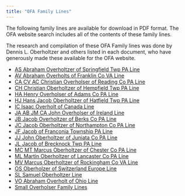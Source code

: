 ```yaml
---
title: "OFA Family Lines"
---
```


The following family lines are available for download in PDF format. The OFA
website search includes all of the contents of these family lines.

The research and compilation of these OFA Family lines was done by Dennis L.
Oberholtzer and others listed in each document, who have generously made these
available for the OFA website.

* [AS Abraham Overholtzer of Springfield Twp PA Line](/family-lines/AS-Abraham-Overholtzer-of-Springfield-Twp-PA-Line.pdf)
* [AV Abraham Overholts of Franklin Co VA Line](/family-lines/AV-Abraham-Overholts-of-Franklin-Co-VA-Line.pdf)
* [CA CV AC Christian Overholser of Reading Co PA Line](/family-lines/CA-CV-AC-Christian-Overholser-of-Reading-Co-PA-Line.pdf)
* [CH Christian Oberholtzer of Hempfield Twp PA Line](/family-lines/CH-Christian-Oberholtzer-of-Hempfield-Twp-PA-Line.pdf)
* [HA Henry Overholser of Adams Co PA Line](/family-lines/HA-Henry-Overholser-of-Adams-Co-PA-Line.pdf)
* [HJ Hans Jacob Oberholtzer of Hatfield Twp PA Line](/family-lines/HJ-Hans-Jacob-Oberholtzer-of-Hatfield-Twp-PA-Line.pdf)
* [IC Isaac Overholt of Canada Line](/family-lines/IC-Isaac-Overholt-of-Canada-Line.pdf)
* [JA AB JM CA John Overholser of Ireland Line](/family-lines/JA-AB-JM-CA-John-Overholser-of-Ireland-Line.pdf)
* [JB Jacob Overholtzer of Berks Co PA Line](/family-lines/JB-Jacob-Overholtzer-of-Berks-Co-PA-Line.pdf)
* [JC Jacob Oberholtzer of Northampton Co PA Line](/family-lines/JC-Jacob-Oberholtzer-of-Northampton-Co-PA-Line.pdf)
* [JF Jacob of Franconia Township PA Line](/family-lines/JF-Jacob-of-Franconia-Township-PA-Line.pdf)
* [JJ John Oberholtzer of Juniata Co PA Line](/family-lines/JJ-John-Oberholtzer-of-Juniata-Co-PA-Line.pdf)
* [JL Jacob of Brecknock Twp PA Line](/family-lines/JL-Jacob-of-Brecknock-Twp-PA-Line.pdf)
* [MC MT Marcus Oberholtzer of Chester Co PA Line](/family-lines/MC-MT-Marcus-Oberholtzer-of-Chester-Co-PA-Line.pdf)
* [ML Martin Oberholtzer of Lancaster Co PA Line](/family-lines/ML-Martin-Oberholtzer-of-Lancaster-Co-PA-Line.pdf)
* [MV Marcus Oberholtzer of Rockingham Co VA Line](/family-lines/MV-Marcus-Oberholtzer-of-Rockingham-Co-VA-Line.pdf)
* [OS Oberholzer of Switzerland Europe Line](/family-lines/OS-Oberholzer-of-Switzerland-Europe-Line.pdf)
* [SL Samuel Oberholtzer Line](/family-lines/SL-Samuel-Oberholtzer-Line.pdf)
* [VO Abraham Overholt of Ohio Line](/family-lines/VO-Abraham-Overholt-of-Ohio-Line.pdf)
* [Small Overholser Family Lines](/family-lines/Small-Overholser-Family-Lines.pdf)
